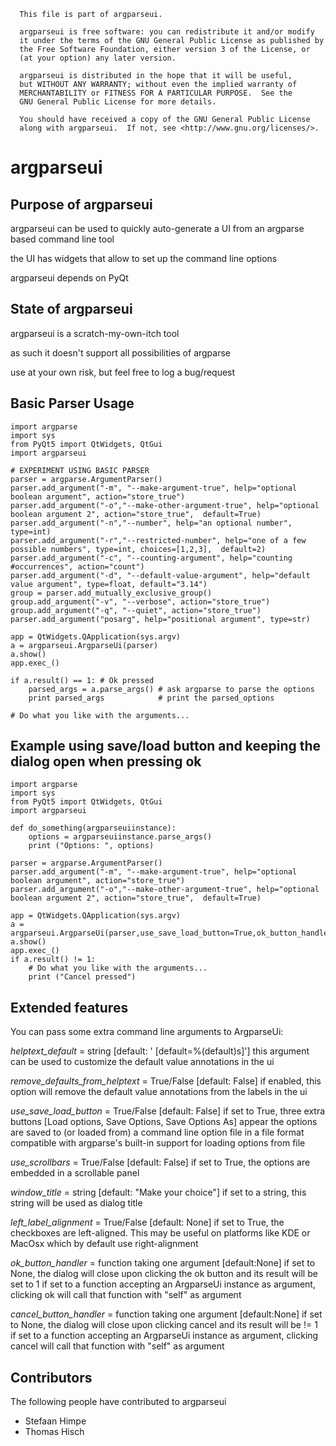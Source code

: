                                                                         
      This file is part of argparseui.
  
      argparseui is free software: you can redistribute it and/or modify
      it under the terms of the GNU General Public License as published by
      the Free Software Foundation, either version 3 of the License, or
      (at your option) any later version.
  
      argparseui is distributed in the hope that it will be useful,
      but WITHOUT ANY WARRANTY; without even the implied warranty of
      MERCHANTABILITY or FITNESS FOR A PARTICULAR PURPOSE.  See the
      GNU General Public License for more details.
  
      You should have received a copy of the GNU General Public License
      along with argparseui.  If not, see <http://www.gnu.org/licenses/>.
                                                                        

argparseui
==========

Purpose of argparseui
---------------------

argparseui can be used to quickly auto-generate a UI
from an argparse based command line tool

the UI has widgets that allow to set up the command line options

argparseui depends on PyQt

State of argparseui
-------------------

argparseui is a scratch-my-own-itch tool

as such it doesn't support all possibilities of argparse

use at your own risk, but feel free to log a bug/request

Basic Parser Usage
------------------
    import argparse
    import sys
    from PyQt5 import QtWidgets, QtGui
    import argparseui
    
    # EXPERIMENT USING BASIC PARSER     
    parser = argparse.ArgumentParser()
    parser.add_argument("-m", "--make-argument-true", help="optional boolean argument", action="store_true")
    parser.add_argument("-o","--make-other-argument-true", help="optional boolean argument 2", action="store_true",  default=True)
    parser.add_argument("-n","--number", help="an optional number", type=int)
    parser.add_argument("-r","--restricted-number", help="one of a few possible numbers", type=int, choices=[1,2,3],  default=2)
    parser.add_argument("-c", "--counting-argument", help="counting #occurrences", action="count")
    parser.add_argument("-d", "--default-value-argument", help="default value argument", type=float, default="3.14")
    group = parser.add_mutually_exclusive_group()
    group.add_argument("-v", "--verbose", action="store_true")
    group.add_argument("-q", "--quiet", action="store_true")
    parser.add_argument("posarg", help="positional argument", type=str)

    app = QtWidgets.QApplication(sys.argv)
    a = argparseui.ArgparseUi(parser)
    a.show()
    app.exec_()

    if a.result() == 1: # Ok pressed
        parsed_args = a.parse_args() # ask argparse to parse the options
        print parsed_args            # print the parsed_options

    # Do what you like with the arguments...

Example using save/load button and keeping the dialog open when pressing ok
-----------------------------------------------------------------------------------------------------
    import argparse
    import sys
    from PyQt5 import QtWidgets, QtGui
    import argparseui

    def do_something(argparseuiinstance):
        options = argparseuiinstance.parse_args()
        print ("Options: ", options)
         
    parser = argparse.ArgumentParser()
    parser.add_argument("-m", "--make-argument-true", help="optional boolean argument", action="store_true")
    parser.add_argument("-o","--make-other-argument-true", help="optional boolean argument 2", action="store_true",  default=True)

    app = QtWidgets.QApplication(sys.argv)
    a = argparseui.ArgparseUi(parser,use_save_load_button=True,ok_button_handler=do_something)
    a.show()
    app.exec_()
    if a.result() != 1:
        # Do what you like with the arguments...
        print ("Cancel pressed")
 
Extended features
-----------------

You can pass some extra command line arguments to ArgparseUi:

  *helptext_default* = string [default: ' [default=%(default)s]']
  this argument can be used to customize the default value annotations in the ui

  *remove\_defaults\_from_helptext* = True/False [default: False]
  if enabled, this option will remove the default value annotations from 
  the labels in the ui

  *use\_save\_load_button* = True/False [default: False]
  if set to True, three extra buttons [Load options, Save Options, Save Options As] appear
  the options are saved to (or loaded from) a command line option file in a file format compatible with 
  argparse's built-in support for loading options from file

  *use_scrollbars* = True/False [default: False]
  if set to True, the options are embedded in a scrollable panel

  *window_title* = string [default: "Make your choice"]
  if set to a string, this string will be used as dialog title

  *left\_label\_alignment* = True/False [default: None]
  if set to True, the checkboxes are left-aligned. This may be useful on platforms 
  like KDE or MacOsx which by default use right-alignment
  
  *ok\_button\_handler* = function taking one argument [default:None]
  if set to None, the dialog will close upon clicking the ok button and its result will be set to 1
  if set to a function accepting an ArgparseUi instance as argument, clicking ok will call that function 
  with "self" as argument
  
  *cancel\_button\_handler* = function taking one argument [default:None]
  if set to None, the dialog will close upon clicking cancel and its result will be != 1
  if set to a function accepting an ArgparseUi instance as argument, clicking cancel will call that
  function with "self" as argument

Contributors
------------

The following people have contributed to argparseui

  * Stefaan Himpe
  * Thomas Hisch

